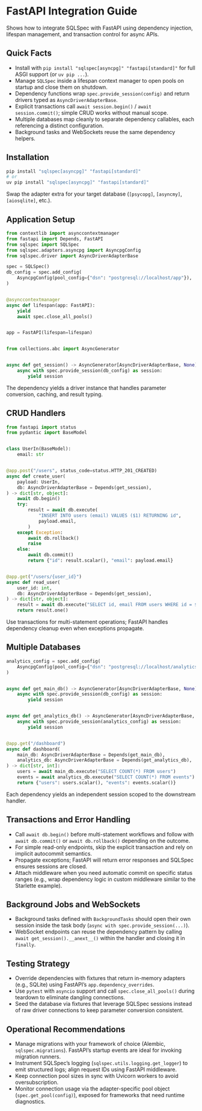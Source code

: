 # FastAPI Integration Guide

Shows how to integrate SQLSpec with FastAPI using dependency injection, lifespan management, and transaction control for async APIs.

## Quick Facts

- Install with `pip install "sqlspec[asyncpg]" "fastapi[standard]"` for full ASGI support (or `uv pip ...`).
- Manage `SQLSpec` inside a lifespan context manager to open pools on startup and close them on shutdown.
- Dependency functions wrap `spec.provide_session(config)` and return drivers typed as `AsyncDriverAdapterBase`.
- Explicit transactions call `await session.begin()` / `await session.commit()`; simple CRUD works without manual scope.
- Multiple databases map cleanly to separate dependency callables, each referencing a distinct configuration.
- Background tasks and WebSockets reuse the same dependency helpers.

## Installation

```bash
pip install "sqlspec[asyncpg]" "fastapi[standard]"
# or
uv pip install "sqlspec[asyncpg]" "fastapi[standard]"
```

Swap the adapter extra for your target database (`[psycopg]`, `[asyncmy]`, `[aiosqlite]`, etc.).

## Application Setup

```python
from contextlib import asynccontextmanager
from fastapi import Depends, FastAPI
from sqlspec import SQLSpec
from sqlspec.adapters.asyncpg import AsyncpgConfig
from sqlspec.driver import AsyncDriverAdapterBase

spec = SQLSpec()
db_config = spec.add_config(
    AsyncpgConfig(pool_config={"dsn": "postgresql://localhost/app"}),
)


@asynccontextmanager
async def lifespan(app: FastAPI):
    yield
    await spec.close_all_pools()


app = FastAPI(lifespan=lifespan)


from collections.abc import AsyncGenerator


async def get_session() -> AsyncGenerator[AsyncDriverAdapterBase, None]:
    async with spec.provide_session(db_config) as session:
        yield session
```

The dependency yields a driver instance that handles parameter conversion, caching, and result typing.

## CRUD Handlers

```python
from fastapi import status
from pydantic import BaseModel


class UserIn(BaseModel):
    email: str


@app.post("/users", status_code=status.HTTP_201_CREATED)
async def create_user(
    payload: UserIn,
    db: AsyncDriverAdapterBase = Depends(get_session),
) -> dict[str, object]:
    await db.begin()
    try:
        result = await db.execute(
            "INSERT INTO users (email) VALUES ($1) RETURNING id",
            payload.email,
        )
    except Exception:
        await db.rollback()
        raise
    else:
        await db.commit()
        return {"id": result.scalar(), "email": payload.email}


@app.get("/users/{user_id}")
async def read_user(
    user_id: int,
    db: AsyncDriverAdapterBase = Depends(get_session),
) -> dict[str, object]:
    result = await db.execute("SELECT id, email FROM users WHERE id = $1", user_id)
    return result.one()
```

Use transactions for multi-statement operations; FastAPI handles dependency cleanup even when exceptions propagate.

## Multiple Databases

```python
analytics_config = spec.add_config(
    AsyncpgConfig(pool_config={"dsn": "postgresql://localhost/analytics"}),
)


async def get_main_db() -> AsyncGenerator[AsyncDriverAdapterBase, None]:
    async with spec.provide_session(db_config) as session:
        yield session


async def get_analytics_db() -> AsyncGenerator[AsyncDriverAdapterBase, None]:
    async with spec.provide_session(analytics_config) as session:
        yield session


@app.get("/dashboard")
async def dashboard(
    main_db: AsyncDriverAdapterBase = Depends(get_main_db),
    analytics_db: AsyncDriverAdapterBase = Depends(get_analytics_db),
) -> dict[str, int]:
    users = await main_db.execute("SELECT COUNT(*) FROM users")
    events = await analytics_db.execute("SELECT COUNT(*) FROM events")
    return {"users": users.scalar(), "events": events.scalar()}
```

Each dependency yields an independent session scoped to the downstream handler.

## Transactions and Error Handling

- Call `await db.begin()` before multi-statement workflows and follow with `await db.commit()` or `await db.rollback()` depending on the outcome.
- For simple read-only endpoints, skip the explicit transaction and rely on implicit autocommit semantics.
- Propagate exceptions; FastAPI will return error responses and SQLSpec ensures sessions are closed.
- Attach middleware when you need automatic commit on specific status ranges (e.g., wrap dependency logic in custom middleware similar to the Starlette example).

## Background Jobs and WebSockets

- Background tasks defined with `BackgroundTasks` should open their own session inside the task body (`async with spec.provide_session(...)`).
- WebSocket endpoints can reuse the dependency pattern by calling `await get_session().__anext__()` within the handler and closing it in `finally`.

## Testing Strategy

- Override dependencies with fixtures that return in-memory adapters (e.g., SQLite) using FastAPI’s `app.dependency_overrides`.
- Use `pytest` with `asyncio` support and call `spec.close_all_pools()` during teardown to eliminate dangling connections.
- Seed the database via fixtures that leverage SQLSpec sessions instead of raw driver connections to keep parameter conversion consistent.

## Operational Recommendations

- Manage migrations with your framework of choice (Alembic, `sqlspec.migrations`). FastAPI’s startup events are ideal for invoking migration runners.
- Instrument SQLSpec’s logging (`sqlspec.utils.logging.get_logger`) to emit structured logs; align request IDs using FastAPI middleware.
- Keep connection pool sizes in sync with Uvicorn workers to avoid oversubscription.
- Monitor connection usage via the adapter-specific pool object (`spec.get_pool(config)`), exposed for frameworks that need runtime diagnostics.
